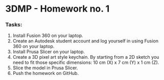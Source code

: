 # 3DMP -  Homework no. 1

### Tasks:
1. Install Fusion 360 on your laptop.
2. Create an Autodesk student account and log yourself in using Fusion 360 on your laptop.
3. Install Prusa Slicer on your laptop.
4. Create a 3D pixel art style keychain. By starting from a 2D sketch you need to fit those specific dimensions: 10 cm (X) x 7 cm (Y) x 1 cm (Z).
5. Slice the model in Prusa Slicer.
6. Push the homework on GitHub.
